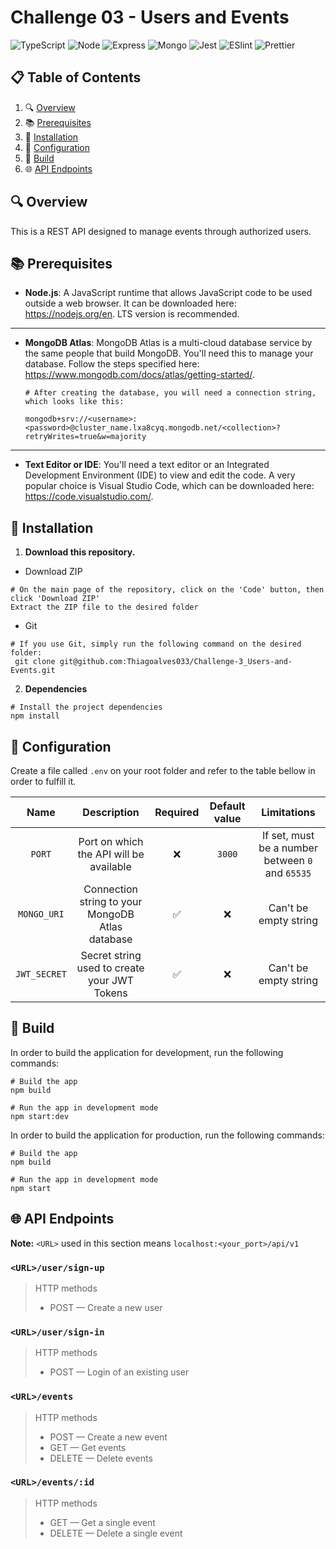# Challenge 03 - Users and Events

![TypeScript](https://img.shields.io/badge/TypeScript-007ACC?style=for-the-badge&logo=typescript&logoColor=white) ![Node](https://img.shields.io/badge/-nodejs-black?style=for-the-badge&logoColor=white&logo=node.js&color=366A31) ![Express](https://img.shields.io/badge/Express.js-404D59?style=for-the-badge) ![Mongo](https://img.shields.io/badge/MongoDB-4EA94B?style=for-the-badge&logo=mongodb&logoColor=white) ![Jest](https://img.shields.io/badge/-Jest-black?style=for-the-badge&logoColor=white&logo=jest&color=BF3B14) ![ESlint](https://img.shields.io/badge/eslint-3A33D1?style=for-the-badge&logo=eslint&logoColor=white) ![Prettier](https://img.shields.io/badge/prettier-1A2C34?style=for-the-badge&logo=prettier&logoColor=F7BA3E)

## 📋 Table of Contents

1. 🔍 [Overview](#-overview)
2. 📚 [Prerequisites](#-prerequisites)
3. 🔨 [Installation](#-installation)
4. 🔧 [Configuration](#-configuration)
5. 🚀 [Build](#-build)
6. 🌐 [API Endpoints](#-api-endpoints)

## 🔍 Overview

This is a REST API designed to manage events through authorized users.

## 📚 Prerequisites

- **Node.js**:
  A JavaScript runtime that allows JavaScript code to be used outside a web browser. It can be downloaded here: https://nodejs.org/en. LTS version is recommended.

---

- **MongoDB Atlas**: MongoDB Atlas is a multi-cloud database service by the same people that build MongoDB. You'll need this to manage your database. Follow the steps specified here: https://www.mongodb.com/docs/atlas/getting-started/.

  ```
  # After creating the database, you will need a connection string, which looks like this:

  mongodb+srv://<username>:<password>@cluster_name.lxa8cyq.mongodb.net/<collection>?retryWrites=true&w=majority
  ```

---

- **Text Editor or IDE**: You'll need a text editor or an Integrated Development Environment (IDE) to view and edit the code. A very popular choice is Visual Studio Code, which can be downloaded here: https://code.visualstudio.com/.

## 🔨 Installation

1. **Download this repository.**

- Download ZIP

```
# On the main page of the repository, click on the 'Code' button, then click 'Download ZIP'
Extract the ZIP file to the desired folder
```

- Git

```
# If you use Git, simply run the following command on the desired folder:
 git clone git@github.com:Thiagoalves033/Challenge-3_Users-and-Events.git
```

2. **Dependencies**

```
# Install the project dependencies
npm install
```

## 🔧 Configuration

Create a file called `.env` on your root folder and refer to the table bellow in order to fulfill it.

|     Name     |                   Description                    | Required | Default value |                   Limitations                    |
| :----------: | :----------------------------------------------: | :------: | :-----------: | :----------------------------------------------: |
|    `PORT`    |     Port on which the API will be available      |    ❌    |    `3000`     | If set, must be a number between `0` and `65535` |
| `MONGO_URI`  | Connection string to your MongoDB Atlas database |    ✅    |      ❌       |              Can't be empty string               |
| `JWT_SECRET` |   Secret string used to create your JWT Tokens   |    ✅    |      ❌       |              Can't be empty string               |

## 🚀 Build

In order to build the application for development, run the following commands:

```
# Build the app
npm build

# Run the app in development mode
npm start:dev
```

In order to build the application for production, run the following commands:

```
# Build the app
npm build

# Run the app in development mode
npm start
```

## 🌐 API Endpoints

**Note:** `<URL>` used in this section means `localhost:<your_port>/api/v1`

### `<URL>/user/sign-up`

> HTTP methods
>
> - POST — Create a new user

### `<URL>/user/sign-in`

> HTTP methods
>
> - POST — Login of an existing user

### `<URL>/events`

> HTTP methods
>
> - POST — Create a new event
> - GET — Get events
> - DELETE — Delete events

### `<URL>/events/:id`

> HTTP methods
>
> - GET — Get a single event
> - DELETE — Delete a single event

